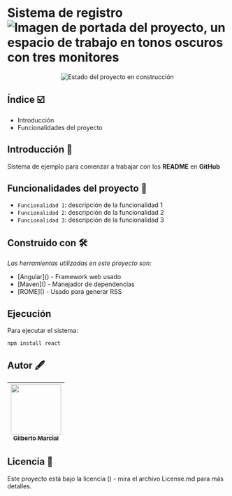 <h1>
  Sistema de registro
  <img src="https://media.licdn.com/dms/image/v2/D5616AQGkXJSTJvTnVg/profile-displaybackgroundimage-shrink_350_1400/B56ZhiVirhG4AY-/0/1753996472161?e=1756944000&v=beta&t=rZE1lZr35nbCYlbyj-yrnDynd3fO_BW-ebryWHxt3GQ" alt="Imagen de portada del proyecto, un espacio de trabajo en tonos oscuros con tres monitores">
</h1>

<p align="center">
  <img src="https://img.shields.io/badge/status-under%20construction-CC615F" alt="Estado del proyecto en construcción">
</p>

<h2>Índice ☑️ </h2>
<ul>
  <li>Introducción</li>
  <li>Funcionalidades del proyecto</li>
</ul>

<h2>Introducción 📖</h2>
<p>Sistema de ejemplo para comenzar a trabajar con los <strong>README</strong> en <strong>GitHub</strong></p>

## Funcionalidades del proyecto 🔨
- `Funcionalidad 1`: descripción de la funcionalidad 1
- `Funcionalidad 2`: descripción de la funcionalidad 2
- `Funcionalidad 3`: descripción de la funcionalidad 3

<h2>Construido con  🛠️</h2>
<p><i>Las herramientas utilizadas en este proyecto son:</i></p>
<ul>
  <li>[Angular]() - Framework web usado</li>
  <li>[Maven]() - Manejador de dependencias</li>
  <li>[ROME]() - Usado para generar RSS</li>
</ul>

## Ejecución
Para ejecutar el sistema:

```npm install react```

## Autor 🖋️
| [<img src="https://media.licdn.com/dms/image/v2/D5603AQEts8ceC8ApOA/profile-displayphoto-scale_400_400/B56ZhiDqxXG4Ak-/0/1753991786071?e=1756944000&v=beta&t=jmqwUWtDr_hdfqDq3czV4I6gKF4P4LIftrob1eom95c" width=115><br><sub>Gilberto Marcial</sub>](https://github.com/gmarcialj) |
| :---: |

<h2>Licencia 📄</h2>
<p>Este proyecto está bajo la licencia () - mira el archivo License.md para más detalles.</p>
